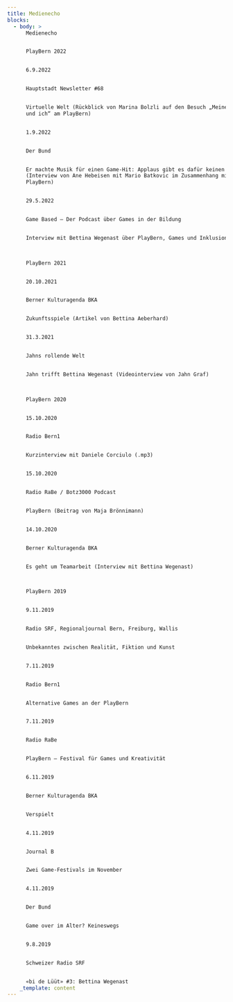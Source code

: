 ```yaml
---
title: Medienecho
blocks:
  - body: >
      Medienecho


      PlayBern 2022


      6.9.2022


      Hauptstadt Newsletter #68


      Virtuelle Welt (Rückblick von Marina Bolzli auf den Besuch „Meine Sprache
      und ich“ am PlayBern)


      1.9.2022


      Der Bund


      Er machte Musik für einen Game-Hit: Applaus gibt es dafür keinen
      (Interview von Ane Hebeisen mit Mario Batkovic im Zusammenhang mit
      PlayBern)


      29.5.2022


      Game Based – Der Podcast über Games in der Bildung


      Interview mit Bettina Wegenast über PlayBern, Games und Inklusion

       

      PlayBern 2021


      20.10.2021


      Berner Kulturagenda BKA


      Zukunftsspiele (Artikel von Bettina Aeberhard)


      31.3.2021


      Jahns rollende Welt


      Jahn trifft Bettina Wegenast (Videointerview von Jahn Graf)

       

      PlayBern 2020


      15.10.2020


      Radio Bern1


      Kurzinterview mit Daniele Corciulo (.mp3)


      15.10.2020


      Radio RaBe / Botz3000 Podcast


      PlayBern (Beitrag von Maja Brönnimann)


      14.10.2020


      Berner Kulturagenda BKA


      Es geht um Teamarbeit (Interview mit Bettina Wegenast)

       

      PlayBern 2019


      9.11.2019


      Radio SRF, Regionaljournal Bern, Freiburg, Wallis


      Unbekanntes zwischen Realität, Fiktion und Kunst


      7.11.2019


      Radio Bern1


      Alternative Games an der PlayBern


      7.11.2019


      Radio RaBe


      PlayBern – Festival für Games und Kreativität


      6.11.2019


      Berner Kulturagenda BKA


      Verspielt


      4.11.2019


      Journal B


      Zwei Game-Festivals im November


      4.11.2019


      Der Bund


      Game over im Alter? Keineswegs


      9.8.2019


      Schweizer Radio SRF


      «bi de Lüüt» #3: Bettina Wegenast
    _template: content
---
```




